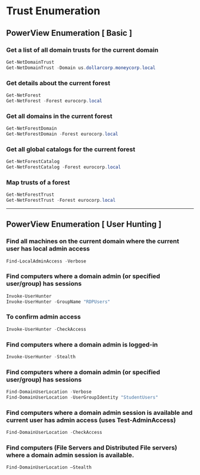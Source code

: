 # Trust Enumeration

## PowerView Enumeration \[ Basic ]

### Get a list of all domain trusts for the current domain

```powershell
Get-NetDomainTrust
Get-NetDomainTrust -Domain us.dollarcorp.moneycorp.local
```

### Get details about the current forest

```powershell
Get-NetForest
Get-NetForest -Forest eurocorp.local
```

### Get all domains in the current forest

```powershell
Get-NetForestDomain
Get-NetForestDomain -Forest eurocorp.local
```

### Get all global catalogs for the current forest

```powershell
Get-NetForestCatalog
Get-NetForestCatalog -Forest eurocorp.local
```

### Map trusts of a forest

```powershell
Get-NetForestTrust
Get-NetForestTrust -Forest eurocorp.local
```

***

## PowerView Enumeration \[ User Hunting ]

### Find all machines on the current domain where the current user has local admin access

```powershell
Find-LocalAdminAccess -Verbose
```

### Find computers where a domain admin (or specified user/group) has sessions

```powershell
Invoke-UserHunter
Invoke-UserHunter -GroupName "RDPUsers"
```

### To confirm admin access

```powershell
Invoke-UserHunter -CheckAccess
```

### Find computers where a domain admin is logged-in

```powershell
Invoke-UserHunter -Stealth
```

### Find computers where a domain admin (or specified user/group) has sessions

```powershell
Find-DomainUserLocation -Verbose
Find-DomainUserLocation -UserGroupIdentity "StudentUsers"
```

### Find computers where a domain admin session is available and current user has admin access (uses Test-AdminAccess)

```powershell
Find-DomainUserLocation -CheckAccess
```

### Find computers (File Servers and Distributed File servers) where a domain admin session is available.

```powershell
Find-DomainUserLocation –Stealth
```

